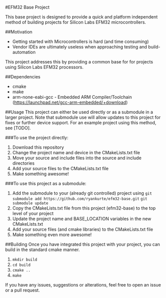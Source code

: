 #EFM32 Base Project

This base project is designed to provide a quick and platform independent method of building projects for Silicon Labs EFM32 microcontrollers.

##Motivation
 - Getting started with Microcontrollers is hard (and time consuming)
 - Vendor IDEs are ultimately useless when approaching testing and build-automation

This project addresses this by providing a common base for for projects using Silicon Labs EFM32 processors.

##Dependencies
 - cmake
 - make
 - arm-none-eabi-gcc - Embedded ARM Compiler/Toolchain (https://launchpad.net/gcc-arm-embedded/+download)

##Usage
This project can either be used directly or as a submodule in a larger project.
Note that submodule use will allow updates to this project for fixes or further device support.
For an example project using this method, see [TODO].

###To use the project directly:
1. Download this repository
2. Change the project name and device in the CMakeLists.txt file
3. Move your source  and include files into the source and include directories
4. Add your source files to the CMakeLists.txt file
5. Make something awesome!

###To use this project as a submodule:
1. Add the submodule to your (already git controlled) project using 
   `git submodule add https://github.com/ryankurte/efm32-base.git`
   `git submodule update`
2. Copy the CMakeLists.txt file from this project (efm32-base) to the top level of your project
3. Update the project name and BASE_LOCATION variables in the new CMakeLists.txt
4. Add your source files (and cmake libraries) to the CMakeLists.txt file
5. Make something even more awesome!

##Building
Once you have integrated this project with your project, you can build in the standard cmake manner.
1. `mkdir build`
2. `cd build`
3. `cmake ..`
4. `make`

If you have any issues, suggestions or alterations, feel free to open an issue or a pull request.
